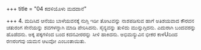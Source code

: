 +++
title = "04 ಕದಳಿಯೊಳು ಮದದಾನೆ"

+++
4. ಮದಿಸಿದ ಆನೆಯು ಬಾಳೆಯವನಕ್ಕೆ ನುಗ್ಗಿ ಇಡೀ ತೋಟವನ್ನು ನಾಶಪಡಿಸುವ ಹಾಗೆ ಅತಿಶಯವಾದ ಕೌರವನ ಚತುರಂಗ ಸೇನೆಯನ್ನು ಶವಗಳನ್ನಾಗಿ ಮಾಡಿ ಪೇರಿಸಿದನು. ಸೈನ್ಯವನ್ನು ತುಳಿದು ಮುನ್ನುಗ್ಗಿದನು. ಎದುರಾಗಿ ಬಂದವರನ್ನು ಹೊಡೆದನು. ಅಕ್ಕ ಪಕ್ಕಗಳಿಂದ ಬಂದ ಕದನವೀರರನ್ನು ಸೀಳಿ ಹಾಕಿದನು. ಅಭಿಮನ್ಯುವಿನ ಭೀಕರ ಕಾಳUದಿಂದ ರಣರಂಗವು ಯಮನ ಆಟವೋ ಎಂಬಂತಾಯಿತು.